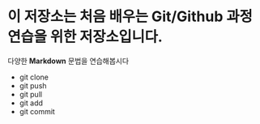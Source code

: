 # 이 저장소는 처음 배우는 Git/Github 과정 연습을 위한 저장소입니다. 
다양한 **Markdown** 문법을 연습해봅시다
- git clone
- git push
- git pull
- git add
- git commit 
